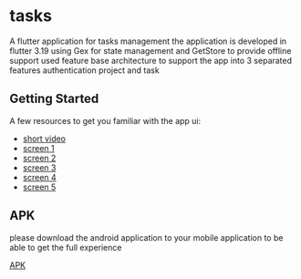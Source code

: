# tasks

A flutter application for tasks management
the application is developed in flutter 3.19
using Gex for state management and GetStore to provide offline support
used feature base architecture to support the app into 3 separated features
authentication
project
and task


## Getting Started

A few resources to get you familiar with the app ui:

- [short video](https://github.com/Maram-g-abbas/tasks-app/blob/main/screenshots/screen%204.jpg)
- [screen 1](https://github.com/Maram-g-abbas/tasks-app/blob/main/screenshots/screen%201.jpg)
- [screen 2](https://github.com/Maram-g-abbas/tasks-app/blob/main/screenshots/screen%202.jpg)
- [screen 3](https://github.com/Maram-g-abbas/tasks-app/blob/main/screenshots/screen%203.jpg)
- [screen 4](https://github.com/Maram-g-abbas/tasks-app/blob/main/screenshots/screen%205.jpg)
- [screen 5](https://github.com/Maram-g-abbas/tasks-app/blob/main/screenshots/screen%206.jpg)

## APK

please download the android application to your mobile application
to be able to get the full experience

[APK](https://github.com/Maram-g-abbas/tasks-app/blob/main/lib/app-release.apk)

